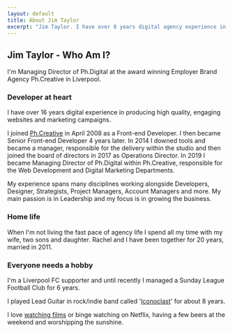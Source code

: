 ```yaml
---
layout: default
title: About Jim Taylor
excerpt: "Jim Taylor. I have over 8 years digital agency experience in producing high quality, engaging websites."
---
```

<div class="row">
<section class="col-sm-10 col-sm-offset-1 col-md-8 col-md-offset-2">
    <h1 class="page-header">Jim Taylor - Who Am I?</h1>
    <p class="lead">I'm Managing Director of Ph.Digital at the award winning Employer Brand Agency Ph.Creative in Liverpool.</p>
    <div class="row">
      <div class="col-md-6">        
        <h3>Developer at heart</h3>       
        <p>I have over 16 years digital experience in producing high quality, engaging websites and marketing campaigns.</p>
        <p>I joined <a href="http://www.ph-creative.com" target="_blank">Ph.Creative</a> in April 2008 as a Front-end Developer. I then became Senior Front-end Developer 4 years later. In 2014 I downed tools and became a manager, responsible for the delivery within the studio and then joined the board of directors in 2017 as Operations Director. In 2019 I became Managing Director of Ph.Digital within Ph.Creative, responsible for the Web Development and Digital Marketing Departments.</p>
        <p>My experience spans many disciplines working alongside Developers, Designer, Strategists, Project Managers, Account Managers and more. My main passion is in Leadership and my focus is in growing the business.</p>
      </div>
      <div class="col-md-6">        
        <h3>Home life</h3>
        <p>When I'm not living the fast pace of agency life I spend all my time with my wife, two sons and daughter. Rachel and I have been together for 20 years, married in 2011.</p>
        <h3>Everyone needs a hobby</h3>
        <p>I'm a Liverpool FC supporter and until recently I managed a Sunday League Football Club for 6 years.</p>
        <p>I played Lead Guitar in rock/indie band called '<a href="https://soundcloud.com/user-466017660/sets/the-boot-estate" target="_blank">Iconoclast</a>' for about 8 years.</p>
        <p>I love <a href="https://letterboxd.com/jamesicon/films/" target="_blank">watching films</a> or binge watching on Netflix, having a few beers at the weekend and worshipping the sunshine.</p>
      </div>      
</div>
